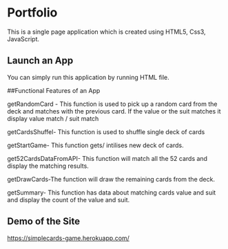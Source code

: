 # Portfolio 

This is a single page application which is created using HTML5, Css3, JavaScript.

## Launch an App
You can simply run this application by running HTML file.

##Functional Features of an App

getRandomCard - This function is used to pick up a random card from the deck and matches with the previous card. If the value or the suit matches it display value match / suit match

getCardsShuffel- This function is used to shuffle single deck of cards

getStartGame- This function gets/ intilises new deck of cards.

get52CardsDataFromAPI- This function will match all the 52 cards and display the matching results.

getDrawCards-The function will draw the remaining cards from the deck.

getSummary- This function has data about matching cards value and suit and display the count of the value and suit.


## Demo of the Site

https://simplecards-game.herokuapp.com/




